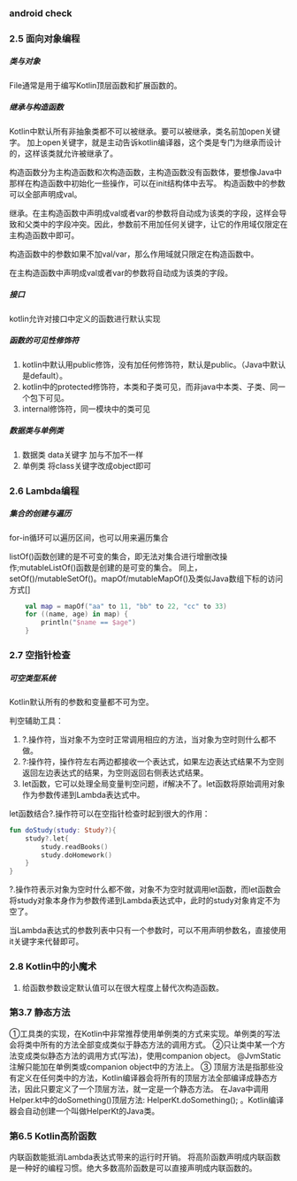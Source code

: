 ### android check


### 2.5 面向对象编程

##### 类与对象
File通常是用于编写Kotlin顶层函数和扩展函数的。

##### 继承与构造函数
Kotlin中默认所有非抽象类都不可以被继承。要可以被继承，类名前加open关键字。
加上open关键字，就是主动告诉kotlin编译器，这个类是专门为继承而设计的，这样该类就允许被继承了。

构造函数分为主构造函数和次构造函数，主构造函数没有函数体，要想像Java中那样在构造函数中初始化一些操作，可以在init结构体中去写。
构造函数中的参数可以全部声明成val。

继承。在主构造函数中声明成val或者var的参数将自动成为该类的字段，这样会导致和父类中的字段冲突。因此，参数前不用加任何关键字，让它的作用域仅限定在主构造函数中即可。

构造函数中的参数如果不加val/var，那么作用域就只限定在构造函数中。

在主构造函数中声明成val或者var的参数将自动成为该类的字段。

##### 接口
kotlin允许对接口中定义的函数进行默认实现

##### 函数的可见性修饰符
1. kotlin中默认用public修饰，没有加任何修饰符，默认是public。（Java中默认是default）。
2. kotlin中的protected修饰符，本类和子类可见，而非java中本类、子类、同一个包下可见。
3. internal修饰符，同一模块中的类可见

##### 数据类与单例类
1. 数据类 data关键字 加与不加不一样
2. 单例类 将class关键字改成object即可

### 2.6 Lambda编程

##### 集合的创建与遍历
for-in循环可以遍历区间，也可以用来遍历集合

listOf()函数创建的是不可变的集合，即无法对集合进行增删改操作;mutableListOf()函数是创建的是可变的集合。
同上，setOf()/mutableSetOf()。mapOf/mutableMapOf()及类似Java数组下标的访问方式[]
```kotlin
    val map = mapOf("aa" to 11, "bb" to 22, "cc" to 33)
    for ((name, age) in map) {
        println("$name == $age")
    }
```

### 2.7 空指针检查

##### 可空类型系统
Kotlin默认所有的参数和变量都不可为空。

判空辅助工具：
1. ?.操作符，当对象不为空时正常调用相应的方法，当对象为空时则什么都不做。
2. ?:操作符，操作符左右两边都接收一个表达式，如果左边表达式结果不为空则返回左边表达式的结果，为空则返回右侧表达式结果。
3. let函数，它可以处理全局变量判空问题，if解决不了。let函数将原始调用对象作为参数传递到Lambda表达式中。

let函数结合?.操作符可以在空指针检查时起到很大的作用：
```Kotlin
fun doStudy(study: Study?){
    study?.let{
        study.readBooks()
        study.doHomework()
    }
}
```
?.操作符表示对象为空时什么都不做，对象不为空时就调用let函数，而let函数会将study对象本身作为参数传递到Lambda表达式中，此时的study对象肯定不为空了。

当Lambda表达式的参数列表中只有一个参数时，可以不用声明参数名，直接使用it关键字来代替即可。

### 2.8 Kotlin中的小魔术

1. 给函数参数设定默认值可以在很大程度上替代次构造函数。

### 第3.7 静态方法
①工具类的实现，在Kotlin中非常推荐使用单例类的方式来实现。单例类的写法会将类中所有的方法全部变成类似于静态方法的调用方式。
②只让类中某一个方法变成类似静态方法的调用方式(写法)，使用companion object。
@JvmStatic注解只能加在单例类或companion object中的方法上。
③ 顶层方法是指那些没有定义在任何类中的方法，Kotlin编译器会将所有的顶层方法全部编译成静态方法，因此只要定义了一个顶层方法，就一定是一个静态方法。 在Java中调用Helper.kt中的doSomething()顶层方法: HelperKt.doSomething(); 。Kotlin编译器会自动创建一个叫做HelperKt的Java类。

### 第6.5 Kotlin高阶函数
内联函数能抵消Lambda表达式带来的运行时开销。
将高阶函数声明成内联函数是一种好的编程习惯。绝大多数高阶函数是可以直接声明成内联函数的。
